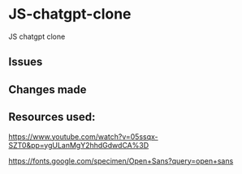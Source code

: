 # JS-chatgpt-clone
JS chatgpt clone


## Issues

## Changes made

## Resources used:

https://www.youtube.com/watch?v=05ssqx-SZT0&pp=ygULanMgY2hhdGdwdCA%3D

https://fonts.google.com/specimen/Open+Sans?query=open+sans